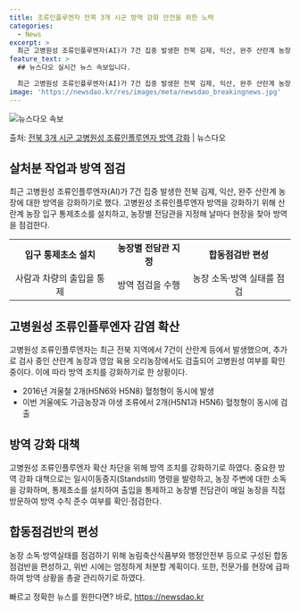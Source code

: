 ```yaml
---
title: 조류인플루엔자 전북 3개 시군 방역 강화 안전을 위한 노력
categories:
  - News
excerpt: >
  최근 고병원성 조류인플루엔자(AI)가 7건 집중 발생한 전북 김제, 익산, 완주 산란계 농장에 대한 방역을 …
feature_text: >
  ## 뉴스다오 실시간 뉴스 속보입니다.

  최근 고병원성 조류인플루엔자(AI)가 7건 집중 발생한 전북 김제, 익산, 완주 산란계 농장에 대한 방역을 …
image: 'https://newsdao.kr/res/images/meta/newsdao_breakingnews.jpg'
---
```


![뉴스다오 속보](https://newsdao.kr/res/images/meta/newsdao_breakingnews.jpg)

<p>출처: <a href="https://newsdao.kr/2811" rel="dofollow">전북 3개 시군 고병원성 조류인플루엔자 방역 강화</a> | 뉴스다오</p>

<h2 data-ke-size="size26">살처분 작업과 방역 점검</h2>
<p data-ke-size="size16">최근 고병원성 조류인플루엔자(AI)가 7건 집중 발생한 전북 김제, 익산, 완주 산란계 농장에 대한 방역을 강화하기로 했다. 고병원성 조류인플루엔자 방역을 강화하기 위해 산란계 농장 입구 통제초소를 설치하고, 농장별 전담관을 지정해 날마다 현장을 찾아 방역을 점검한다.</p>

<table>
  <tr>
    <td style="text-align: center; height: 17px;"><b>입구 통제초소 설치</b></td>
    <td style="text-align: center; height: 17px;"><b>농장별 전담관 지정</b></td>
    <td style="text-align: center; height: 17px;"><b>합동점검반 편성</b></td>
  </tr>
  <tr>
    <td style="text-align: center; height: 17px;">사람과 차량의 출입을 통제</td>
    <td style="text-align: center; height: 17px;">방역 점검을 수행</td>
    <td style="text-align: center; height: 17px;">농장 소독·방역 실태를 점검</td>
  </tr>
</table>

<h2 data-ke-size="size26">고병원성 조류인플루엔자 감염 확산</h2>
<p data-ke-size="size16">고병원성 조류인플루엔자는 최근 전북 지역에서 7건이 산란계 등에서 발생했으며, 추가로 검사 중인 산란계 농장과 영암 육용 오리농장에서도 검출되어 고병원성 여부를 확인 중이다. 이에 따라 방역 조치를 강화하기로 한 상황이다.</p>

<ul>
  <li>2016년 겨울철 2개(H5N6와 H5N8) 혈청형이 동시에 발생</li>
  <li>이번 겨울에도 가금농장과 야생 조류에서 2개(H5N1과 H5N6) 혈청형이 동시에 검출</li>
</ul>

<h2 data-ke-size="size26">방역 강화 대책</h2>
<p data-ke-size="size16">고병원성 조류인플루엔자 확산 차단을 위해 방역 조치를 강화하기로 하였다. 중요한 방역 강화 대책으로는 일시이동중지(Standstill) 명령을 발령하고, 농장 주변에 대한 소독을 강화하며, 통제초소를 설치하여 출입을 통제하고 농장별 전담관이 매일 농장을 직접 방문하여 방역 수칙 준수 여부를 확인·점검한다.</p>

<h2 data-ke-size="size26">합동점검반의 편성</h2>
<p data-ke-size="size16">농장 소독·방역실태를 점검하기 위해 농림축산식품부와 행정안전부 등으로 구성된 합동점검반을 편성하고, 위반 시에는 엄정하게 처분할 계획이다. 또한, 전문가를 현장에 급파하여 방역 상황을 총괄 관리하기로 하였다.</p>
 

빠르고 정확한 뉴스를 원한다면? 바로, <a href="https://newsdao.kr" rel="dofollow">https://newsdao.kr</a>


    
